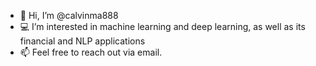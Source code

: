 - 👋 Hi, I’m @calvinma888
- 💻 I’m interested in machine learning and deep learning, as well as its financial and NLP applications
- 📫 Feel free to reach out via email.

<!---
calvinma888/calvinma888 is a ✨ special ✨ repository because its `README.md` (this file) appears on your GitHub profile.
You can click the Preview link to take a look at your changes.
--->
